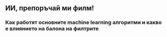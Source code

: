 ## ИИ, препоръчай ми филм!
### Как работят основните machine learning алгоритми и какво е влиянието на балона на филтрите
